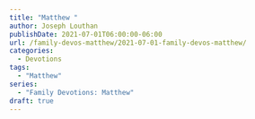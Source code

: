 ```yaml
---
title: "Matthew "
author: Joseph Louthan
publishDate: 2021-07-01T06:00:00-06:00
url: /family-devos-matthew/2021-07-01-family-devos-matthew/
categories:
  - Devotions
tags:
  - "Matthew"
series:
  - "Family Devotions: Matthew"
draft: true
---
```


